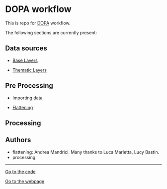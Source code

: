 # DOPA workflow

This is repo for [DOPA](https://dopa.jrc.ec.europa.eu/en) workflow.

The following sections are currently present:

## Data sources

+  [Base Layers](./docs/Base_Layers.md)

+  [Thematic Layers](./docs/)

## Pre Processing

+  Importing data 

+  [Flattening](./flattening/)

## Processing

## Authors

*  flattening: Andrea Mandrici. Many thanks to Luca Marletta, Lucy Bastin.
*  processing: 

____

[Go to the code](https://github.com/andreamandrici/dopa_workflow)

[Go to the webpage](https://andreamandrici.github.io/dopa_workflow/)

